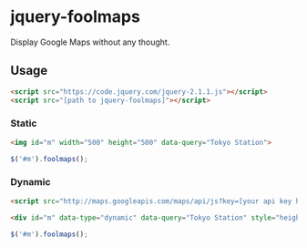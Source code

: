 # jquery-foolmaps

Display Google Maps without any thought.

## Usage

```html
<script src="https://code.jquery.com/jquery-2.1.1.js"></script>
<script src="[path to jquery-foolmaps]"></script>
```

### Static

```html
<img id="m" width="500" height="500" data-query="Tokyo Station">
```

```javascript
$('#m').foolmaps();
```

### Dynamic

```html
<script src="http://maps.googleapis.com/maps/api/js?key=[your api key here]&amp;sensor=false"></script>
```

```html
<div id="m" data-type="dynamic" data-query="Tokyo Station" style="height:500px; width:500px;"></div>
```

```javascript
$('#m').foolmaps();
```
